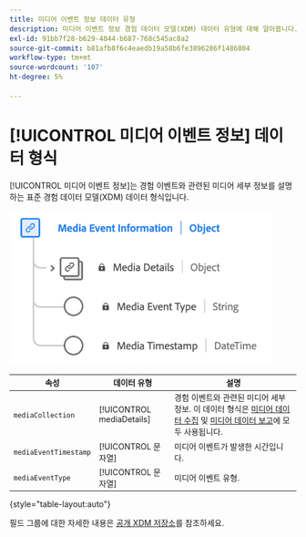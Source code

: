 ```yaml
---
title: 미디어 이벤트 정보 데이터 유형
description: 미디어 이벤트 정보 경험 데이터 모델(XDM) 데이터 유형에 대해 알아봅니다.
exl-id: 91bb7f28-b629-4044-b687-768c545ac8a2
source-git-commit: b81afb8f6c4eaedb19a58b6fe3896286f1486804
workflow-type: tm+mt
source-wordcount: '107'
ht-degree: 5%

---
```


# [!UICONTROL 미디어 이벤트 정보] 데이터 형식

[!UICONTROL 미디어 이벤트 정보]는 경험 이벤트와 관련된 미디어 세부 정보를 설명하는 표준 경험 데이터 모델(XDM) 데이터 형식입니다.

![미디어 이벤트 정보 데이터 형식의 다이어그램입니다.](../images/data-types/media-event-information.png)

| 속성 | 데이터 유형 | 설명 |
| --- | --- | --- |
| `mediaCollection` | [!UICONTROL mediaDetails] | 경험 이벤트와 관련된 미디어 세부 정보. 이 데이터 형식은 [미디어 데이터 수집](./media-collection-details.md) 및 [미디어 데이터 보고](./media-reporting-details.md)에 모두 사용됩니다. |
| `mediaEventTimestamp` | [!UICONTROL 문자열] | 미디어 이벤트가 발생한 시간입니다. |
| `mediaEventType` | [!UICONTROL 문자열] | 미디어 이벤트 유형. |

{style="table-layout:auto"}

필드 그룹에 대한 자세한 내용은 [공개 XDM 저장소](https://github.com/adobe/xdm/blob/master/components/datatypes/mediaevent.schema.json)를 참조하세요.
